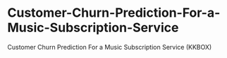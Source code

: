 # Customer-Churn-Prediction-For-a-Music-Subscription-Service
Customer Churn Prediction For a Music Subscription Service (KKBOX)
